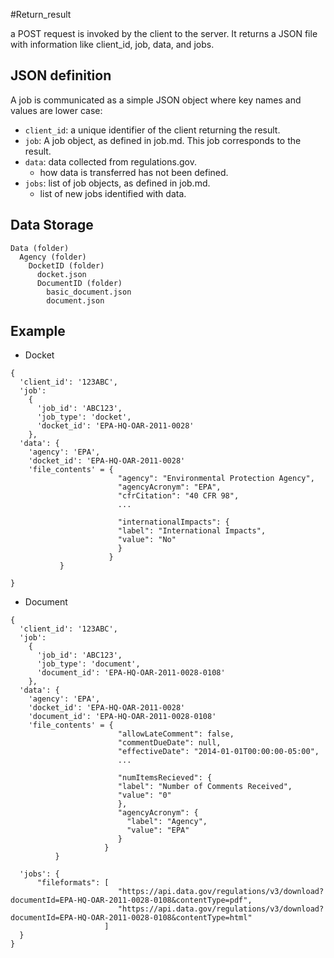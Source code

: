 #Return_result

a POST request is invoked by the client to the server. It returns a JSON file with information like client_id, job, data, and jobs.

## JSON definition

A job is communicated as a simple JSON object where key names and values are lower case:

* `client_id`: a unique identifier of the client returning the result.
* `job`: A job object, as defined in job.md. This job corresponds to the result. 
* `data`: data collected from regulations.gov.
	* how data is transferred has not been defined. 
* `jobs`: list of job objects, as defined in job.md.
	* list of new jobs identified with data. 


## Data Storage

```
Data (folder)
  Agency (folder)
    DocketID (folder)
      docket.json
      DocumentID (folder)
        basic_document.json
        document.json
```     


## Example

* Docket
```
{
  'client_id': '123ABC',
  'job': 
    {
      'job_id': 'ABC123',
      'job_type': 'docket',
      'docket_id': 'EPA-HQ-OAR-2011-0028'
    },
  'data': {
    'agency': 'EPA',
    'docket_id': 'EPA-HQ-OAR-2011-0028'
    'file_contents' = {
                        "agency": "Environmental Protection Agency",
                        "agencyAcronym": "EPA",
                        "cfrCitation": "40 CFR 98",
                        ...

                        "internationalImpacts": {
                        "label": "International Impacts",
                        "value": "No"
                        }
                      }
           }

}
```

* Document
```
{
  'client_id': '123ABC',
  'job': 
    {
      'job_id': 'ABC123',
      'job_type': 'document',
      'document_id': 'EPA-HQ-OAR-2011-0028-0108'
    },
  'data': {
    'agency': 'EPA',
    'docket_id': 'EPA-HQ-OAR-2011-0028'
    'document_id': 'EPA-HQ-OAR-2011-0028-0108'
    'file_contents' = {
                        "allowLateComment": false,
                        "commentDueDate": null,
                        "effectiveDate": "2014-01-01T00:00:00-05:00",
                        ...

                        "numItemsRecieved": {
                        "label": "Number of Comments Received",
                        "value": "0"
                        },
                        "agencyAcronym": {
                          "label": "Agency",
                          "value": "EPA"
                        }
                     }
          }
  
  'jobs': {
      "fileformats": [
                        "https://api.data.gov/regulations/v3/download?documentId=EPA-HQ-OAR-2011-0028-0108&contentType=pdf",
                        "https://api.data.gov/regulations/v3/download?documentId=EPA-HQ-OAR-2011-0028-0108&contentType=html"
                     ]
  }
}
```